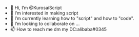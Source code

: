 - 👋 Hi, I’m @KurosaiScript
- 👀 I’m interested in making script
- 🌱 I’m currently learning how to "script" and how to "code".
- 💞️ I’m looking to collaborate on ...
- 📫 How to reach me dm my DC:alibaba#0345

<!---
KurosaiScript/KurosaiScript is a ✨ special ✨ repository because its `README.md` (this file) appears on your GitHub profile.
You can click the Preview link to take a look at your changes.
--->
